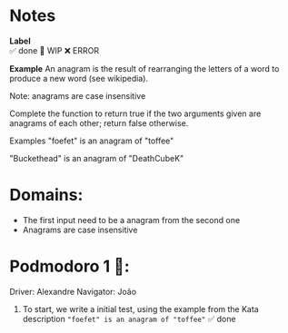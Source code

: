 # Notes

**Label**  
✅ done 🚧 WIP ❌ ERROR

**Example**
An anagram is the result of rearranging the letters of a word to produce a new word (see wikipedia).

Note: anagrams are case insensitive

Complete the function to return true if the two arguments given are anagrams of each other; return false otherwise.

Examples
"foefet" is an anagram of "toffee"

"Buckethead" is an anagram of "DeathCubeK"

# Domains:
- The first input need to be a anagram from the second one
- Anagrams are case insensitive

# Podmodoro 1 🍅:
Driver: Alexandre
Navigator: João

1. To start, we write a initial test, using the example from the Kata description `"foefet" is an anagram of "toffee"` ✅ done